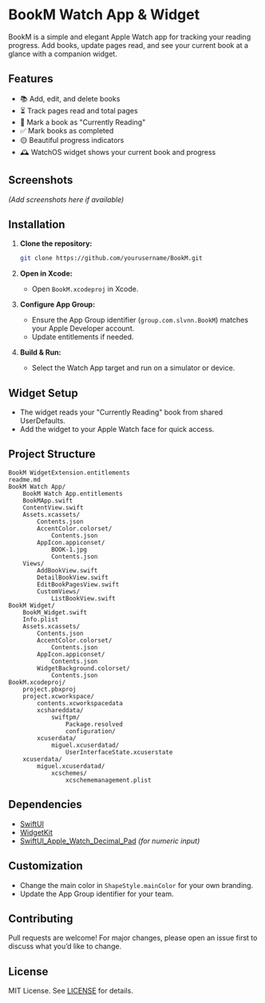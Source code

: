 # BookM Watch App & Widget

BookM is a simple and elegant Apple Watch app for tracking your reading progress. Add books, update pages read, and see your current book at a glance with a companion widget.

## Features

- 📚 Add, edit, and delete books
- ⏳ Track pages read and total pages
- 🔖 Mark a book as "Currently Reading"
- ✅ Mark books as completed
- 🟡 Beautiful progress indicators
- 🕰️ WatchOS widget shows your current book and progress

## Screenshots

*(Add screenshots here if available)*

## Installation

1. **Clone the repository:**
   ```sh
   git clone https://github.com/yourusername/BookM.git
   ```

2. **Open in Xcode:**
   - Open `BookM.xcodeproj` in Xcode.

3. **Configure App Group:**
   - Ensure the App Group identifier (`group.com.slvnn.BookM`) matches your Apple Developer account.
   - Update entitlements if needed.

4. **Build & Run:**
   - Select the Watch App target and run on a simulator or device.

## Widget Setup

- The widget reads your "Currently Reading" book from shared UserDefaults.
- Add the widget to your Apple Watch face for quick access.

## Project Structure

```
BookM WidgetExtension.entitlements
readme.md
BookM Watch App/
    BookM Watch App.entitlements
    BookMApp.swift
    ContentView.swift
    Assets.xcassets/
        Contents.json
        AccentColor.colorset/
            Contents.json
        AppIcon.appiconset/
            BOOK-1.jpg
            Contents.json
    Views/
        AddBookView.swift
        DetailBookView.swift
        EditBookPagesView.swift
        CustomViews/
            ListBookView.swift
BookM Widget/
    BookM_Widget.swift
    Info.plist
    Assets.xcassets/
        Contents.json
        AccentColor.colorset/
            Contents.json
        AppIcon.appiconset/
            Contents.json
        WidgetBackground.colorset/
            Contents.json
BookM.xcodeproj/
    project.pbxproj
    project.xcworkspace/
        contents.xcworkspacedata
        xcshareddata/
            swiftpm/
                Package.resolved
                configuration/
        xcuserdata/
            miguel.xcuserdatad/
                UserInterfaceState.xcuserstate
    xcuserdata/
        miguel.xcuserdatad/
            xcschemes/
                xcschememanagement.plist
```

## Dependencies

- [SwiftUI](https://developer.apple.com/xcode/swiftui/)
- [WidgetKit](https://developer.apple.com/documentation/widgetkit)
- [SwiftUI_Apple_Watch_Decimal_Pad](https://github.com/slvnn/SwiftUI_Apple_Watch_Decimal_Pad) *(for numeric input)*

## Customization

- Change the main color in `ShapeStyle.mainColor` for your own branding.
- Update the App Group identifier for your team.

## Contributing

Pull requests are welcome! For major changes, please open an issue first to discuss what you’d like to change.

## License

MIT License. See [LICENSE](LICENSE) for details.

